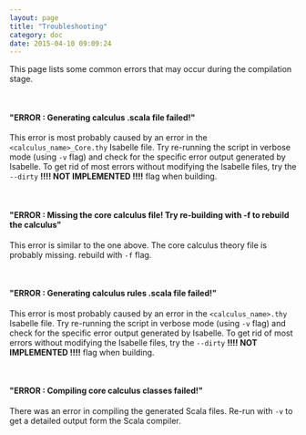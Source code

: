 ```yaml
---
layout: page
title: "Troubleshooting"
category: doc
date: 2015-04-10 09:09:24
---
```


This page lists some common errors that may occur during the compilation stage.

<br>

#### "ERROR : Generating calculus .scala file failed!"
This error is most probably caused by an error in the ``<calculus_name>_Core.thy`` Isabelle file. Try re-running the script in verbose mode (using ``-v`` flag) and check for the specific error output generated by Isabelle.
To get rid of most errors without modifying the Isabelle files, try the ``--dirty`` **!!!! NOT IMPLEMENTED !!!!** flag when building.

<br>

#### "ERROR : Missing the core calculus file! Try re-building with -f to rebuild the calculus"
This error is similar to the one above. The core calculus theory file is probably missing. rebuild with ``-f`` flag.

<br>

#### "ERROR : Generating calculus rules .scala file failed!"
This error is most probably caused by an error in the ``<calculus_name>.thy`` Isabelle file. Try re-running the script in verbose mode (using ``-v`` flag) and check for the specific error output generated by Isabelle.
To get rid of most errors without modifying the Isabelle files, try the ``--dirty`` **!!!! NOT IMPLEMENTED !!!!** flag when building.

<br>

#### "ERROR : Compiling core calculus classes failed!"
There was an error in compiling the generated Scala files. Re-run with ``-v`` to get a detailed output form the Scala compiler.